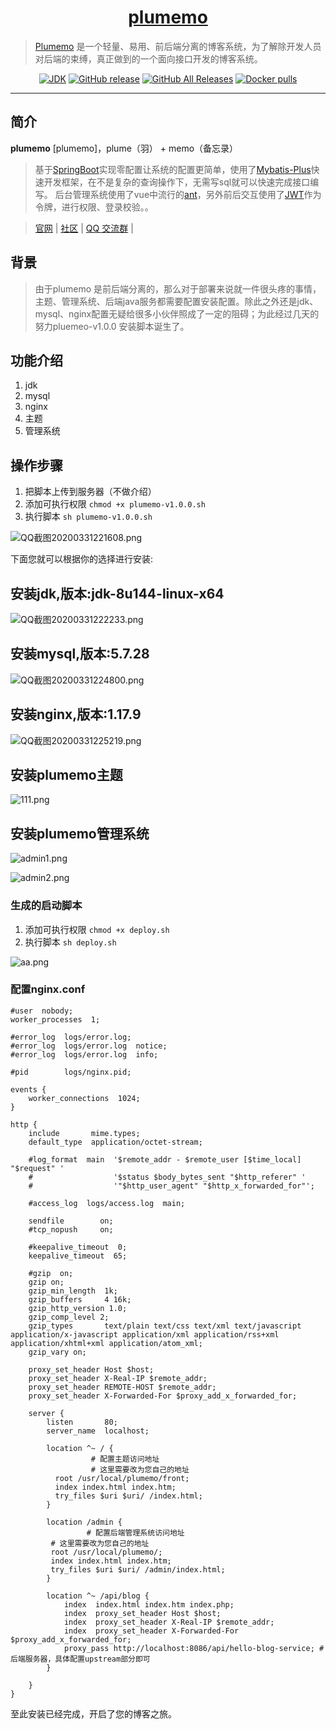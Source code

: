 <h1 align="center"><a href="https://github.com/byteblogs168/plumemo" target="_blank">plumemo</a></h1>

> [Plumemo](https://www.plumemo.com/) 是一个轻量、易用、前后端分离的博客系统，为了解除开发人员对后端的束缚，真正做到的一个面向接口开发的博客系统。

<p align="center">
<a href="#"><img alt="JDK" src="https://img.shields.io/badge/JDK-1.8-yellow.svg?style=flat-square"/></a>
<a href="#"><img alt="GitHub release" src="https://img.shields.io/github/release/halo-dev/halo.svg?style=flat-square"/></a>
<a href="#"><img alt="GitHub All Releases" src="https://img.shields.io/github/downloads/halo-dev/halo/total.svg?style=flat-square"></a>
<a href="#"><img alt="Docker pulls" src="https://img.shields.io/docker/pulls/ruibaby/halo?style=flat-square"></a>
</p>

------------------------------

## 简介

**plumemo** [plumemo]，plume（羽） + memo（备忘录）

> 基于[SpringBoot](https://spring.io/projects/spring-boot/)实现零配置让系统的配置更简单，使用了[Mybatis-Plus](https://mp.baomidou.com/)快速开发框架，在不是复杂的查询操作下，无需写sql就可以快速完成接口编写。
> 后台管理系统使用了vue中流行的[ant](https://panjiachen.github.io/vue-element-admin-site/#/)，另外前后交互使用了[JWT](https://jwt.io/)作为令牌，进行权限、登录校验。。


> [官网](https://www.plumemo.com/) | [社区](https://www.byteblogs.com) | [QQ 交流群](https://shang.qq.com/wpa/qunwpa?idkey=4f8653da80e632ef86ca1d57ccf8751602940d1036c79b04a3a5bc668adf8864) | 

## 背景
> 由于plumemo 是前后端分离的，那么对于部署来说就一件很头疼的事情，主题、管理系统、后端java服务都需要配置安装配置。除此之外还是jdk、mysql、nginx配置无疑给很多小伙伴照成了一定的阻碍；为此经过几天的努力pluemeo-v1.0.0 安装脚本诞生了。

## 功能介绍
1. jdk
2. mysql
3. nginx
4. 主题
5. 管理系统

## 操作步骤
1. 把脚本上传到服务器（不做介绍）
2. 添加可执行权限 ```chmod +x plumemo-v1.0.0.sh```
3. 执行脚本 ```sh plumemo-v1.0.0.sh```

![QQ截图20200331221608.png](http://image.byteblogs.com/3388e350b7548f68acf209d02120190f.png)

下面您就可以根据你的选择进行安装:
## 安装jdk,版本:jdk-8u144-linux-x64
![QQ截图20200331222233.png](http://image.byteblogs.com/5d457dbe646179af7973fbec46e4c735.png)

## 安装mysql,版本:5.7.28
![QQ截图20200331224800.png](http://image.byteblogs.com/9aaa08107724f72a4476c954b89e7dd0.png)

## 安装nginx,版本:1.17.9
![QQ截图20200331225219.png](http://image.byteblogs.com/6b7bcabe5c1eb82389365609424b0d4e.png)
## 安装plumemo主题
![111.png](http://image.byteblogs.com/7269932fdd7f8ba760b50d8a119a60c0.png)
## 安装plumemo管理系统
![admin1.png](http://image.byteblogs.com/f9488ff8ea985d73d468f771c60a08b1.png)

![admin2.png](http://image.byteblogs.com/bba546a5eada5b57e31e3b588e5f19e6.png)

### 生成的启动脚本
1. 添加可执行权限 ```chmod +x deploy.sh```
2. 执行脚本 ```sh deploy.sh```

![aa.png](http://image.byteblogs.com/321532365639f31b3b9f8ea8be0c6be2.png)

### 配置nginx.conf
```
#user  nobody;
worker_processes  1;

#error_log  logs/error.log;
#error_log  logs/error.log  notice;
#error_log  logs/error.log  info;

#pid        logs/nginx.pid;

events {
    worker_connections  1024;
}

http {
    include       mime.types;
    default_type  application/octet-stream;

    #log_format  main  '$remote_addr - $remote_user [$time_local] "$request" '
    #                  '$status $body_bytes_sent "$http_referer" '
    #                  '"$http_user_agent" "$http_x_forwarded_for"';

    #access_log  logs/access.log  main;

    sendfile        on;
    #tcp_nopush     on;

    #keepalive_timeout  0;
    keepalive_timeout  65;

    #gzip  on;
    gzip on;
    gzip_min_length  1k;
    gzip_buffers     4 16k;
    gzip_http_version 1.0;
    gzip_comp_level 2;
    gzip_types       text/plain text/css text/xml text/javascript application/x-javascript application/xml application/rss+xml application/xhtml+xml application/atom_xml;
    gzip_vary on;

    proxy_set_header Host $host;
	proxy_set_header X-Real-IP $remote_addr;
	proxy_set_header REMOTE-HOST $remote_addr;
	proxy_set_header X-Forwarded-For $proxy_add_x_forwarded_for;

    server {
        listen       80;
        server_name  localhost;
		
        location ^~ / {
                  # 配置主题访问地址
                  # 这里需要改为您自己的地址
		  root /usr/local/plumemo/front;
		  index index.html index.htm;
		  try_files $uri $uri/ /index.html;
        }
		
        location /admin {
                 # 配置后端管理系统访问地址
		 # 这里需要改为您自己的地址
		 root /usr/local/plumemo/;
		 index index.html index.htm;
		 try_files $uri $uri/ /admin/index.html;
        }

	    location ^~ /api/blog {
		    index  index.html index.htm index.php;  
			index  proxy_set_header Host $host;  
			index  proxy_set_header X-Real-IP $remote_addr;  
			index  proxy_set_header X-Forwarded-For $proxy_add_x_forwarded_for;  
			proxy_pass http://localhost:8086/api/hello-blog-service; #后端服务器，具体配置upstream部分即可  
        }
		
    }
}

```
至此安装已经完成，开启了您的博客之旅。